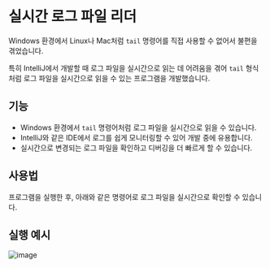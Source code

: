 # 실시간 로그 파일 리더

Windows 환경에서 Linux나 Mac처럼 `tail` 명령어를 직접 사용할 수 없어서 불편을 겪었습니다.

특히 IntelliJ에서 개발할 때 로그 파일을 실시간으로 읽는 데 어려움을 겪어 `tail` 형식처럼 로그 파일을 실시간으로 읽을 수 있는 프로그램을 개발했습니다.

## 기능

- Windows 환경에서 `tail` 명령어처럼 로그 파일을 실시간으로 읽을 수 있습니다.
- IntelliJ와 같은 IDE에서 로그를 쉽게 모니터링할 수 있어 개발 중에 유용합니다.
- 실시간으로 변경되는 로그 파일을 확인하고 디버깅을 더 빠르게 할 수 있습니다.

## 사용법

프로그램을 실행한 후, 아래와 같은 명령어로 로그 파일을 실시간으로 확인할 수 있습니다.

## 실행 예시

![image](https://github.com/user-attachments/assets/d2d2f26c-b081-4540-85d8-14e73e7cbb5d)
